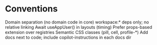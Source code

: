 # Conventions

Domain separation (no domain code in core)
workspace:* deps only; no relative linking
Await useAppUser() in layouts (timing)
Prefer props-based extension over registries
Semantic CSS classes (pill, cell, profile-*)
Add docs next to code; include copilot-instructions in each docs dir
